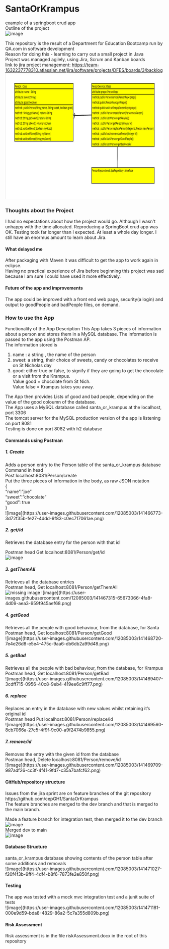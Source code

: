 # SantaOrKrampus
example of a springboot crud app</br>
Outline of the project</br>
![image](https://user-images.githubusercontent.com/12085003/141465356-b9c64436-f56c-46d4-b884-b1caf95dce5f.png)</br>

This repository is the result of a Department for Education Bootcamp run by QA.com in software development</br>
Reason for doing this - learning to carry out a small project in Java</br>
Project was managed agilely, using Jira, Scrum and Kanban boards</br>
link to jira project management: 
https://team-1632237778310.atlassian.net/jira/software/projects/DFES/boards/3/backlog </br>
<img src="EntityRelationships.jpg" height="400" >
<h3>Thoughts about the Project</h3>
I had no expectations about how the project would go. Although I wasn't unhappy with the time allocated. 
Reproducing a SpringBoot crud app was OK. Testing took far longer than I expected. At least a whole day longer. I still have an enormus amount to learn about Jira.
<h4>What delayed me</h4>
After packaging with Maven it was difficult to get the app to work again in eclipse.</br>
Having no practical experience of Jira before beginning this project was sad because I am sure I could have used it more effectively.</br>
<h4>Future of the app and improvements</h4>
The app could be improved with a front end web page, security(a login) and output to goodPeople and badPeople files, on demand.
<h3>How to use the App</h3>
Functionality of the App
Description
This App takes 3 pieces of information about a person and stores them in a MySQL database. The information is passed to the app using the Postman AP.<br>
The information stored is <br>
<ol>
  <li>name : a string , the name of the person</li>
  <li>sweet: a string, their choice of sweets, candy or chocolates to receive on St Nicholas day</li>
<li>good: either true or false, to signify if they are going to get the chocolate or a visit from the Krampus.<br> Value good = chocolate from St Nich.<br> Value false = Krampus takes you away.</li>
  </ol>
The App then provides Lists of good and bad people, depending on the value of the good coloumn of the database.<br>
The App uses a MySQL database called santa_or_krampus at the localhost, port 3306<br>
The tomcat server for the MySQL production version of the app is listening on port 8081<br>
Testing is done on port 8082 with h2 database<br>
 <h4>Commands using Postman</h4>
<h5>1. Create </h5>
Adds a person entry to the Person table of the santa_or_krampus database<br>
Command in head<br>
Post   localhost:8081/Person/create<br>
Put the three pieces of information in the body, as raw JSON notation<br>
{<br>
“name”:”joe”<br>
“sweet”:”chocolate”<br>
“good”: true<br>
}<br>
![image](https://user-images.githubusercontent.com/12085003/141466773-3d72f35b-fe27-4ddd-9f83-c0ec717061ae.png)<br>
<h5>2. get/id</h5>
Retrieves the database entry for the person with that id<br>

Postman head Get  localhost:8081/Person/get/id<br>
![image](https://user-images.githubusercontent.com/12085003/141466988-fd6ac6d1-ad4b-4b6d-b49d-4d152011996e.png)<br>
<h5>3. getThemAll</h5>
Retrieves all the database entries<br>
Postman head,  Get localhost:8081/Person/getThemAll<br>
<img src="https://user-images.githubusercontent.com/12085003/141467315-65673066-4fa8-4d09-aea3-959f945aef68.png" height="400" alt="missing image">
![image](https://user-images.githubusercontent.com/12085003/141467315-65673066-4fa8-4d09-aea3-959f945aef68.png)<br>

<h5>4. getGood</h5>
Retrieves all the people with good behaviour, from the database, for Santa<br>
Postman head, Get localhost:8081/Person/getGood<br>
![image](https://user-images.githubusercontent.com/12085003/141468720-7e4e26d8-e5e4-475c-9aa6-db6db2a99d48.png)<br>
<h5>5. getBad</h5>
Retrieves all the people with bad behaviour, from the database, for Krampus<br>
Postman head, Get localhost:8081/Person/getBad<br>
![image](https://user-images.githubusercontent.com/12085003/141469407-3cdff715-0956-40c8-9eb4-419ee6c9ff77.png)<br>
<h5>6. replace</h5>
Replaces an entry in the database with new values whilst retaining it’s original id<br>
Postman head Put localhost:8081/Person/replace/id<br>
![image](https://user-images.githubusercontent.com/12085003/141469560-8cb7066a-27c5-4f9f-9c00-a9f2474b9855.png)<br>
<h5>7. remove/id</h5>
Removes the entry with the given id from the database<br>
Postman head, Delete localhost:8081/Person/remove/id<br>
![image](https://user-images.githubusercontent.com/12085003/141469709-987adf26-cc3f-4f41-9fd7-c35a7bafcf62.png)<br>
<h4>GitHub/repository structure</h4>
Issues from the jira sprint are on feature branches of the git repository https://github.com/cepGH1/SantaOrKrampus<br>
The feature branches are merged to the dev branch and that is merged to the main branch.<br>

Made a feature branch for integration test, then merged it to the dev branch<br>
![image](https://user-images.githubusercontent.com/12085003/141470664-d7c33994-87d4-45c3-9c42-3cc0e14ee022.png)<br>
Merged dev to main<br>
![image](https://user-images.githubusercontent.com/12085003/141470893-8c9d1a71-aff5-4338-935d-be420c026903.png)<br>
<h4>Database Structure</h4>
santa_or_krampus database showing contents of the person table after some additions and removals<br>
![image](https://user-images.githubusercontent.com/12085003/141471027-f20f4f3b-9ff4-4df4-b8f6-7873fe2e850f.png)<br>
<h4>Testing</h4>
The app was tested with a mock mvc integration test and a junit suite of tests<br>
![image](https://user-images.githubusercontent.com/12085003/141471181-000e9d59-bda8-4829-86a2-5c7a355d809b.png)<br>
<h4>Risk Assessment</h4>
Risk assessment is in the file riskAssessment.docx in the root of this repository
  



























